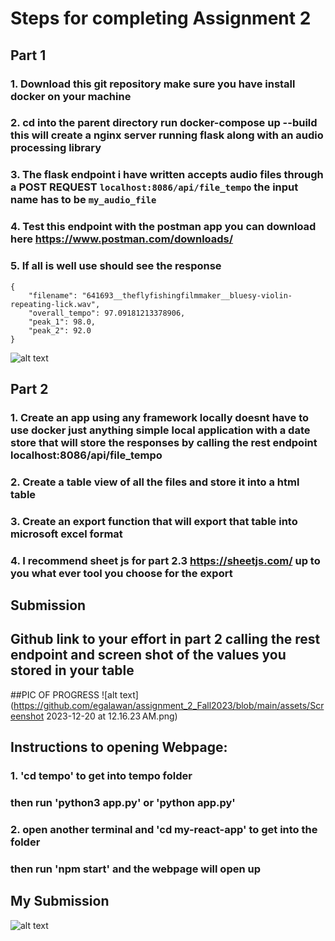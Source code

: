 # Steps for completing Assignment 2

## Part 1
### 1. Download this git repository make sure you have install docker on your machine

### 2. cd into the parent directory run docker-compose up --build this will create a nginx server running flask along with an audio processing library

### 3. The flask endpoint i have written accepts audio files through a **POST** REQUEST ```localhost:8086/api/file_tempo``` the input name has to be ```my_audio_file```

### 4. Test this endpoint with the postman app you can download here https://www.postman.com/downloads/ 

### 5. If all is well use should see the response 

```
{
    "filename": "641693__theflyfishingfilmmaker__bluesy-violin-repeating-lick.wav",
    "overall_tempo": 97.09181213378906,
    "peak_1": 98.0,
    "peak_2": 92.0
}
```
![alt text](https://github.com/marvinh-csun/assignment_2_Fall2023/blob/main/postman%20example.png)
## Part 2

### 1. Create an app using any framework locally doesnt have to use docker just anything simple local application with a date store that will store the responses by calling the rest endpoint localhost:8086/api/file_tempo

### 2. Create a table view of all the files and store it into a html table

### 3. Create an export function that will export that table into microsoft excel format

### 4. I recommend sheet js for part 2.3 https://sheetjs.com/ up to you what ever tool you choose for the export

## Submission

## Github link to your effort in part 2 calling the rest endpoint and screen shot of the values you stored in your table

##PIC OF PROGRESS
![alt text](https://github.com/egalawan/assignment_2_Fall2023/blob/main/assets/Screenshot 2023-12-20 at 12.16.23 AM.png)

## Instructions to opening Webpage:
### 1. 'cd tempo' to get into tempo folder
###     then run 'python3 app.py' or 'python app.py'

### 2. open another terminal and 'cd my-react-app' to get into the folder
###     then run 'npm start' and the webpage will open up

## My Submission
![alt text](https://github.com/egalawan/Comp584Assignment1/assets/FinalPhoto.png)
